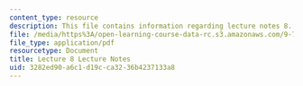```yaml
---
content_type: resource
description: This file contains information regarding lecture notes 8.
file: /media/https%3A/open-learning-course-data-rc.s3.amazonaws.com/9-70-social-psychology-spring-2013/3282ed90a6c1d19cca3236b4237133a8_MIT9_70S13_Lect8.pdf
file_type: application/pdf
resourcetype: Document
title: Lecture 8 Lecture Notes
uid: 3282ed90-a6c1-d19c-ca32-36b4237133a8
---
```

